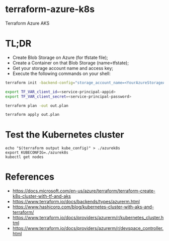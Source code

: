# terraform-azure-k8s

Terraform Azure AKS

# TL;DR

- Create Blob Storage on Azure (for tfstate file);
- Create a Container on that Blob Storage (name=tfstate);
- Get your storage account name and access key;
- Execute the following commands on your shell:

```bash
terraform init -backend-config="storage_account_name=<YourAzureStorageAccountName>" -backend-config="container_name=tfstate" -backend-config="access_key=<YourStorageAccountAccessKey>" -backend-config="key=codelab.microsoft.tfstate"

export TF_VAR_client_id=<service-principal-appid>
export TF_VAR_client_secret=<service-principal-password>

terraform plan -out out.plan

terraform apply out.plan
```

# Test the Kubernetes cluster

```
echo "$(terraform output kube_config)" > ./azurek8s
export KUBECONFIG=./azurek8s
kubectl get nodes
```

# References

- https://docs.microsoft.com/en-us/azure/terraform/terraform-create-k8s-cluster-with-tf-and-aks
- https://www.terraform.io/docs/backends/types/azurerm.html
- https://www.hashicorp.com/blog/kubernetes-cluster-with-aks-and-terraform/
- https://www.terraform.io/docs/providers/azurerm/r/kubernetes_cluster.html
- https://www.terraform.io/docs/providers/azurerm/r/devspace_controller.html
